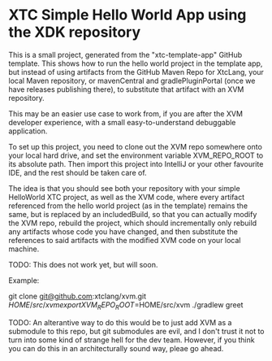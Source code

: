 # XTC Simple Hello World App using the XDK repository

This is a small project, generated from the "xtc-template-app" GitHub template.
This shows how to run the hello world project in the template app, but instead of
using artifacts from the GitHub Maven Repo for XtcLang, your local Maven repository,
or mavenCentral and gradlePluginPortal (once we have releases publishing there),
to substitute that artifact with an XVM repository.

This may be an easier use case to work from, if you are after the XVM developer
experience, with a small easy-to-understand debuggable application.

To set up this project, you need to clone out the XVM repo somewhere onto
your local hard drive, and set the environment variable XVM_REPO_ROOT to
its absolute path. Then import this project into IntelliJ or your other
favourite IDE, and the rest should be taken care of.

The idea is that you should see both your repository with your simple
HelloWorld XTC project, as well as the XVM code, where every artifact referenced
from the hello world project (as in the template) remains the same, but
is replaced by an includedBuild, so that you can actually modify the XVM
repo, rebuild the project, which should incrementally only rebuild any
artifacts whose code you have changed, and then substitute the references
to said artifacts with the modified XVM code on your local machine.

TODO: This does not work yet, but will soon.

Example:

git clone git@github.com:xtclang/xvm.git $HOME/src/xvm
export XVM_REPO_ROOT=$HOME/src/xvm
./gradlew greet

TODO:
An alterantive way to do this would be to just add XVM as a submodule to this repo,
but git submodules are evil, and I don't trust it not to turn into some kind of
strange hell for the dev team. However, if you think you can do this in an
architecturally sound way, pleae go ahead.
